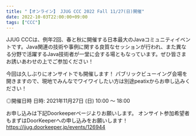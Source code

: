 ```yaml
---
title: "【オンライン】 JJUG CCC 2022 Fall 11/27(日)開催"
date: 2022-10-03T22:00:00+09:00
tags: ["CCC"]
---
```

JJUG CCCは、例年2回、春と秋に開催する日本最大のJavaコミュニティイベントです。Java関連の技術や事例に関する良質なセッションが行われ、また異なる分野で活躍するJava技術者が一堂に会する場ともなっています。ぜひ皆さまお誘いあわせの上でご参加ください！

今回は久しぶりにオンサイトでも開催します！
パブリックビューイング会場を開きますので、現地でみんなでワイワイしたい方は別途peatixからお申し込みください！

◎開催日時
日時: 2021年11月27日 (日) 10:00 ～ 18:00

お申し込みは下記Doorkeeperページよりお願いします。
オンサイト参加希望者もまずはDoorKeeperへの申し込みをお願いします！
https://jjug.doorkeeper.jp/events/126944